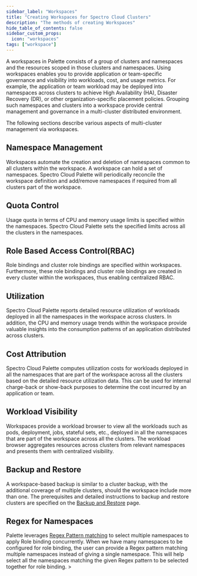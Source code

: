 ```yaml
---
sidebar_label: "Workspaces"
title: "Creating Workspaces for Spectro Cloud Clusters"
description: "The methods of creating Workspaces"
hide_table_of_contents: false
sidebar_custom_props:
  icon: "workspaces"
tags: ["workspace"]
---
```


A workspaces in Palette consists of a group of clusters and namespaces and the resources scoped in those clusters and
namespaces. Using workspaces enables you to provide application or team-specific governance and visibility into
workloads, cost, and usage metrics. For example, the application or team workload may be deployed into namespaces across
clusters to achieve High Availability (HA), Disaster Recovery (DR), or other organization-specific placement policies.
Grouping such namespaces and clusters into a workspace provide central management and governance in a multi-cluster
distributed environment.

The following sections describe various aspects of multi-cluster management via workspaces.

## Namespace Management

Workspaces automate the creation and deletion of namespaces common to all clusters within the workspace. A workspace can
hold a set of namespaces. Spectro Cloud Palette will periodically reconcile the workspace definition and add/remove
namespaces if required from all clusters part of the workspace.

## Quota Control

Usage quota in terms of CPU and memory usage limits is specified within the namespaces. Spectro Cloud Palette sets the
specified limits across all the clusters in the namespaces.

## Role Based Access Control(RBAC)

Role bindings and cluster role bindings are specified within workspaces. Furthermore, these role bindings and cluster
role bindings are created in every cluster within the workspaces, thus enabling centralized RBAC.

## Utilization

Spectro Cloud Palette reports detailed resource utilization of workloads deployed in all the namespaces in the workspace
across clusters. In addition, the CPU and memory usage trends within the workspace provide valuable insights into the
consumption patterns of an application distributed across clusters.

## Cost Attribution

Spectro Cloud Palette computes utilization costs for workloads deployed in all the namespaces that are part of the
workspace across all the clusters based on the detailed resource utilization data. This can be used for internal
charge-back or show-back purposes to determine the cost incurred by an application or team.

## Workload Visibility

Workspaces provide a workload browser to view all the workloads such as pods, deployment, jobs, stateful sets, etc.,
deployed in all the namespaces that are part of the workspace across all the clusters. The workload browser aggregates
resources across clusters from relevant namespaces and presents them with centralized visibility.

## Backup and Restore

A workspace-based backup is similar to a cluster backup, with the additional coverage of multiple clusters, should the
workspace include more than one. The prerequisites and detailed instructions to backup and restore clusters are
specified on the [Backup and Restore](../clusters/cluster-management/backup-restore/backup-restore.md) page.

## Regex for Namespaces

Palette leverages [Regex Pattern matching](workload-features.md#regex-for-namespaces) to select multiple namespaces to
apply Role binding concurrently. When we have many namespaces to be configured for role binding, the user can provide a
Regex pattern matching multiple namespaces instead of giving a single namespace. This will help select all the
namespaces matching the given Regex pattern to be selected together for role binding. >
